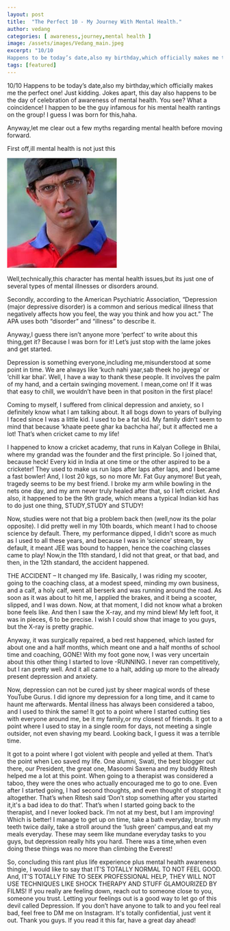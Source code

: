 ```yaml
---
layout: post
title:  "The Perfect 10 - My Journey With Mental Health."
author: vedang
categories: [ awareness,journey,mental health ]
image: /assets/images/Vedang_main.jpeg
excerpt: "10/10
Happens to be today’s date,also my birthday,which officially makes me the perfect one!"
tags: [featured]
---
```


10/10
Happens to be today’s date,also my birthday,which officially makes me the perfect one! Just kidding. Jokes apart, this day also happens to be the day of celebration of awareness of mental health. You see? What a coincidence! I happen to be the guy infamous for his mental health rantings on the group! I guess I was born for this,haha.

Anyway,let me clear out a few myths regarding mental health before moving forward.

First off,ill mental health is not just this

![](/assets/images/Vedang_post.jpeg)

Well,technically,this character has mental health issues,but its just one of several types of mental illnesses or disorders around.

Secondly, according to the American Psychiatric Association, “Depression (major depressive disorder) is a common and serious medical illness that negatively affects how you feel, the way you think and how you act.” The APA uses both “disorder” and “illness” to describe it.

Anyway,I guess there isn’t anyone more ‘perfect’ to write about this thing,get it? Because I was born for it! Let’s just stop with the lame jokes and get started.

Depression is something everyone,including me,misunderstood at some point in time. We are always like ‘kuch nahi yaar,sab theek ho jayega’ or ‘chill kar bhai’. Well, I have a way to thank these people. It involves the palm of my hand, and a certain swinging movement. I mean,come on! If it was that easy to chill, we wouldn’t have been in that positon in the first place!

Coming to myself, I suffered from clinical depression and anxiety, so I definitely know what I am talking about. It all bogs down to years of bullying I faced since I was a little kid. I used to be a fat kid. My family didn’t seem to mind that because ‘khaate peete ghar ka bachcha hai’, but it affected me a lot! That’s when cricket came to my life!

I happened to know a cricket academy, that runs in Kalyan College in Bhilai, where my grandad was the founder and the first principle. So I joined that, because heck! Every kid in India at one time or the other aspired to be a cricketer! They used to make us run laps after laps after laps, and I became a fast bowler! And, I lost 20 kgs, so no more Mr. Fat Guy anymore! But yeah, tragedy seems to be my best friend. I broke my arm while bowling in the nets one day, and my arm never truly healed after that, so I left cricket. And also, it happened to be the 9th grade, which means a typical Indian kid has to do just one thing, STUDY,STUDY and STUDY!

Now, studies were not that big a problem back then (well,now its the polar opposite). I did pretty well in my 10th boards, which meant I had to choose science by default. There, my performance dipped, I didn’t score as much as I used to all these years, and because I was in ‘science’ stream, by default, it meant JEE was bound to happen, hence the coaching classes came to play! Now,in the 11th standard, I did not  that great, or that bad, and then, in the 12th standard, the accident happened.

THE ACCIDENT – It changed my life. Basically, I was riding my scooter, going to the coaching class, at a modest speed, minding my own business, and a calf, a holy calf, went all berserk and was running around the road. As soon as it was about to hit me, I applied the brakes, and it being a scooter, slipped, and I was down. Now, at that moment, I did not know what a broken bone feels like. And then I saw the X-ray, and my mind blew! My left foot, it was in pieces, 6 to be precise.
I wish I could show that image to you guys, but the X-ray is pretty graphic.

Anyway, it was surgically repaired, a bed rest happened, which lasted for about one and a half months, which meant one and a half months of school time and coaching, GONE! With my foot gone now, I was very uncertain about this other thing I started to love -RUNNING. I never ran competitively, but I ran pretty well. And it all came to a halt, adding up more to the already present depression and anxiety.

Now, depression can not be cured just by sheer magical words of these YouTube Gurus. I did ignore my depression for a long time, and it came to haunt me afterwards. Mental illness has always been considered a taboo, and I used to think the same! It got to a point where I started cutting ties with everyone around me, be it my family,or my closest of friends. It got to a point where I used to stay in a single room for days, not meeting a single outsider, not even shaving my beard. Looking back, I guess it was a terrible time.

It got to a point where I got violent with people and yelled at them. That’s the point when Leo saved my life. One alumni, Swati, the best blogger out there, our President, the great one, Masoomi Saxena and my buddy Ritesh helped me a lot at this point. When going to a therapist was considered a taboo, they were the ones who actually encouraged me to go to one. Even after I started going, I had second thoughts, and even thought of stopping it altogether. That’s when Ritesh said ‘Don’t stop something after you started it,it's a bad idea to do that’. That’s when I started going back to the therapist, and I never looked back. I’m not at my best, but I am improving! Which is better! I manage to get up on time, take a bath everyday, brush my teeth twice daily, take a stroll around the ‘lush green’ campus,and eat my meals everyday. These may seem like mundane everyday tasks to you guys, but depression really hits you hard. There was a time,when even doing these things was no more than climbing the Everest!

So, concluding this rant plus life experience plus mental health awareness thingie, I would like to say that IT’S TOTALLY NORMAL TO NOT FEEL GOOD. And, IT’S TOTALLY FINE TO SEEK PROFESSIONAL HELP, THEY WILL NOT USE TECHNIQUES LIKE SHOCK THERAPY AND STUFF GLAMOURIZED BY FILMS! If you really are feeling down, reach out to someone close to you, someone you trust. Letting your feelings out is a good way to let go of this devil called Depression.  If you don’t have anyone to  talk to and you feel real bad, feel free to DM me on Instagram. It's totally confidential, just vent it out. Thank you guys. If you read it this far, have a great day ahead!
